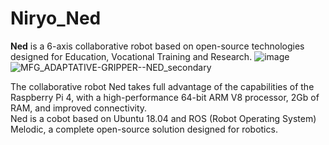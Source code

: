 # Niryo_Ned

**Ned** is a 6-axis collaborative robot based on open-source technologies designed for Education, Vocational Training and Research.
![image](https://user-images.githubusercontent.com/90817926/202924572-ab7ccacc-a54c-42e8-886b-f72dbbefb25c.png)
![MFG_ADAPTATIVE-GRIPPER--NED_secondary](https://user-images.githubusercontent.com/90817926/202924667-38793f2e-4c9e-4adf-8ef2-0f3fdf801619.png)


The collaborative robot Ned takes full advantage of the capabilities of the Raspberry Pi 4, with a high-performance 64-bit ARM V8 processor, 2Gb of RAM, and improved connectivity.</br>
Ned is a cobot based on Ubuntu 18.04 and ROS (Robot Operating System) Melodic, a complete open-source solution designed for robotics.
